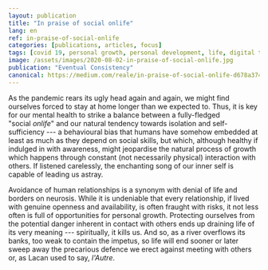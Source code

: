 ```yaml
---
layout: publication
title: "In praise of social onlife"
lang: en
ref: in-praise-of-social-onlife
categories: [publications, articles, focus]
tags: [covid 19, personal growth, personal development, life, digital transformation]
image: /assets/images/2020-08-02-in-praise-of-social-onlife.jpg
publication: "Eventual Consistency"
canonical: https://medium.com/reale/in-praise-of-social-onlife-d678a3740dfe
---
```


As the pandemic rears its ugly head again and again, we might find ourselves forced to stay at home longer than we expected to. Thus, it is key for our mental health to strike a balance between a fully-fledged "social *onlife*" and our natural tendency towards isolation and self-sufficiency --- a behavioural bias that humans have somehow embedded at least as much as they depend on social skills, but which, although healthy if indulged in with awareness, might jeopardise the natural process of growth which happens through constant (not necessarily physical) interaction with others. If listened carelessly, the enchanting song of our inner self is capable of leading us astray.

Avoidance of human relationships is a synonym with denial of life and borders on neurosis. While it is undeniable that every relationship, if lived with genuine openness and availability, is often fraught with risks, it not less often is full of opportunities for personal growth. Protecting ourselves from the potential danger inherent in contact with others ends up draining life of its very meaning --- spiritually, it kills us. And so, as a river overflows its banks, too weak to contain the impetus, so life will end sooner or later sweep away the precarious defence we erect against meeting with others or, as Lacan used to say, *l'Autre*.
